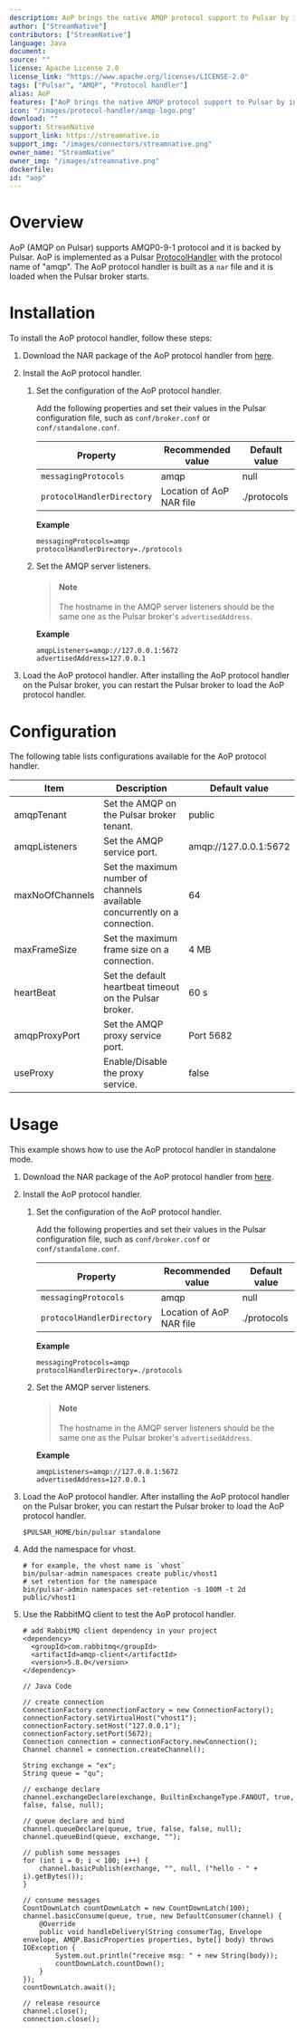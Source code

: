 ```yaml
---
description: AoP brings the native AMQP protocol support to Pulsar by introducing an AMQP protocol handler on Pulsar brokers.
author: ["StreamNative"]
contributors: ["StreamNative"]
language: Java
document: 
source: ""
license: Apache License 2.0
license_link: "https://www.apache.org/licenses/LICENSE-2.0"
tags: ["Pulsar", "AMQP", "Protocol handler"]
alias: AoP
features: ["AoP brings the native AMQP protocol support to Pulsar by introducing an AMQP protocol handler on Pulsar brokers"]
icon: "/images/protocol-handler/amqp-logo.png"
download: ""
support: StreamNative
support_link: https://streamnative.io
support_img: "/images/connectors/streamnative.png"
owner_name: "StreamNative"
owner_img: "/images/streamnative.png"
dockerfile: 
id: "aop"
---
```


# Overview

AoP (AMQP on Pulsar) supports AMQP0-9-1 protocol and it is backed by Pulsar. AoP is implemented as a Pulsar [ProtocolHandler](https://github.com/apache/pulsar/blob/master/pulsar-broker/src/main/java/org/apache/pulsar/broker/protocol/ProtocolHandler.java) with the protocol name of "amqp". The AoP protocol handler is built as a `nar` file and it is loaded when the Pulsar broker starts.

# Installation

To install the AoP protocol handler, follow these steps:

1. Download the NAR package of the AoP protocol handler from [here](TBD).

2. Install the AoP protocol handler.

   1. Set the configuration of the AoP protocol handler.
       
       Add the following properties and set their values in the Pulsar configuration file, such as `conf/broker.conf` or `conf/standalone.conf`.

       Property | Recommended value | Default value
       |---|---|---
       `messagingProtocols` | amqp | null
       `protocolHandlerDirectory`| Location of AoP NAR file | ./protocols
       
       **Example**

       ```
       messagingProtocols=amqp
       protocolHandlerDirectory=./protocols
       ```
       

   2. Set the AMQP server listeners.

       > #### Note
       >
       > The hostname in the AMQP server listeners should be the same one as the Pulsar broker's `advertisedAddress`.

       **Example**

       ```
       amqpListeners=amqp://127.0.0.1:5672
       advertisedAddress=127.0.0.1
       ```

3. Load the AoP protocol handler. After installing the AoP protocol handler on the Pulsar broker, you can restart the Pulsar broker to load the AoP protocol handler.

# Configuration 

The following table lists configurations available for the AoP protocol handler.

| Item | Description | Default value |
|---|---|---|
| amqpTenant | Set the AMQP on the Pulsar broker tenant. | public |
| amqpListeners | Set the AMQP service port. | amqp://127.0.0.1:5672 |
| maxNoOfChannels | Set the maximum number of channels available concurrently on a connection. | 64 |
| maxFrameSize | Set the maximum frame size on a connection. | 4 MB |
| heartBeat | Set the default heartbeat timeout on the Pulsar broker. | 60 s |
| amqpProxyPort | Set the AMQP proxy service port. | Port 5682 |
| useProxy | Enable/Disable the proxy service. | false |

# Usage

This example shows how to use the AoP protocol handler in standalone mode.

1. Download the NAR package of the AoP protocol handler from [here](TBD).

2. Install the AoP protocol handler.

   1. Set the configuration of the AoP protocol handler.
       
       Add the following properties and set their values in the Pulsar configuration file, such as `conf/broker.conf` or `conf/standalone.conf`.

       Property | Recommended value | Default value
       |---|---|---
       `messagingProtocols` | amqp | null
       `protocolHandlerDirectory`| Location of AoP NAR file | ./protocols
       
       **Example**

       ```
       messagingProtocols=amqp
       protocolHandlerDirectory=./protocols
       ```
       

   2. Set the AMQP server listeners.

       > #### Note
       >
       > The hostname in the AMQP server listeners should be the same one as the Pulsar broker's `advertisedAddress`.

       **Example**

       ```
       amqpListeners=amqp://127.0.0.1:5672
       advertisedAddress=127.0.0.1
       ```

3. Load the AoP protocol handler. After installing the AoP protocol handler on the Pulsar broker, you can restart the Pulsar broker to load the AoP protocol handler.

    ```
    $PULSAR_HOME/bin/pulsar standalone
    ```

4. Add the namespace for vhost.

    ```
    # for example, the vhost name is `vhost`
    bin/pulsar-admin namespaces create public/vhost1
    # set retention for the namespace
    bin/pulsar-admin namespaces set-retention -s 100M -t 2d public/vhost1
    ```

5. Use the RabbitMQ client to test the AoP protocol handler.

    ```
    # add RabbitMQ client dependency in your project
    <dependency>
      <groupId>com.rabbitmq</groupId>
      <artifactId>amqp-client</artifactId>
      <version>5.8.0</version>
    </dependency>
    ```

    ```
    // Java Code
    
    // create connection
    ConnectionFactory connectionFactory = new ConnectionFactory();
    connectionFactory.setVirtualHost("vhost1");
    connectionFactory.setHost("127.0.0.1");
    connectionFactory.setPort(5672);
    Connection connection = connectionFactory.newConnection();
    Channel channel = connection.createChannel();
    
    String exchange = "ex";
    String queue = "qu";
    
    // exchange declare
    channel.exchangeDeclare(exchange, BuiltinExchangeType.FANOUT, true, false, false, null);
    
    // queue declare and bind
    channel.queueDeclare(queue, true, false, false, null);
    channel.queueBind(queue, exchange, "");
    
    // publish some messages
    for (int i = 0; i < 100; i++) {
        channel.basicPublish(exchange, "", null, ("hello - " + i).getBytes());
    }
    
    // consume messages
    CountDownLatch countDownLatch = new CountDownLatch(100);
    channel.basicConsume(queue, true, new DefaultConsumer(channel) {
        @Override
        public void handleDelivery(String consumerTag, Envelope envelope, AMQP.BasicProperties properties, byte[] body) throws IOException {
            System.out.println("receive msg: " + new String(body));
            countDownLatch.countDown();
        }
    });
    countDownLatch.await();
    
    // release resource
    channel.close();
    connection.close();
    ```
